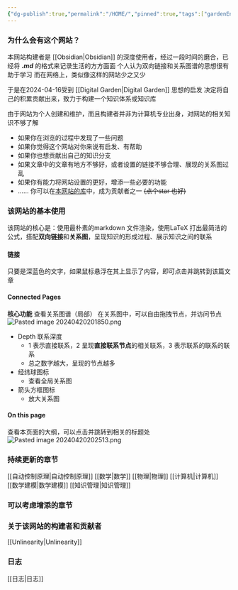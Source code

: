 ```yaml
---
{"dg-publish":true,"permalink":"/HOME/","pinned":true,"tags":["gardenEntry"],"noteIcon":"","created":"2024-04-16T13:01:27.501+08:00","updated":"2024-04-21T17:16:13.337+08:00"}
---
```


### 为什么会有这个网站？
本网站构建者是 [[Obsidian\|Obsidian]] 的深度使用者，经过一段时间的磨合，已经将
***.md*** 的格式来记录生活的方方面面
个人认为双向链接和关系图谱的思想很有助于学习
而在网络上，类似像这样的网站少之又少

于是在2024-04-16受到 [[Digital Garden\|Digital Garden]] 思想的启发
决定将自己的积累贡献出来，致力于构建一个知识体系或知识库

由于网站为个人创建和维护，而且构建者并非为计算机专业出身，对网站的相关知识不够了解
- 如果你在浏览的过程中发现了一些问题
- 如果你觉得这个网站对你来说有启发、有帮助
- 如果你也想贡献出自己的知识分支
- 如果文章中的文章有地方不够好，或者设置的链接不够合理、展现的关系图过乱
- 如果你有能力将网站设置的更好，增添一些必要的功能
- ......
你可以在[本网站的库](https://github.com/UNLINEARITY/Learn-for-Everything)中，成为贡献者之一 
~~(点个star 也好)~~
### 该网站的基本使用
该网站的核心是：使用最朴素的markdown 文件渲染，使用LaTeX 打出最简洁的公式，搭配**双向链接**和**关系图**，呈现知识的形成过程、展示知识之间的联系

#### 链接
只要是深蓝色的文字，如果鼠标悬浮在其上显示了内容，即可点击并跳转到该篇文章
#### Connected Pages 
**核心功能**
查看关系图谱（局部）
在关系图中，可以自由拖拽节点，并访问节点
![Pasted image 20240420201850.png](/img/user/%E5%8A%9F%E8%83%BD%E6%80%A7%E6%96%87%E4%BB%B6%E5%A4%B9/%E8%BD%BD%E5%85%A5%E7%9A%84%E5%AA%92%E4%BD%93%E8%B5%84%E6%BA%90/Pasted%20image%2020240420201850.png)

- Depth   联系深度
	- 1 表示直接联系，2 呈现**直接联系节点**的相关联系，3 表示联系的联系的联系
	- 总之数字越大，呈现的节点越多
- 经纬球图标
	- 查看全局关系图
- 箭头方框图标
	- 放大关系图
#### On this page
查看本页面的大纲，可以点击并跳转到相关的标题处
![Pasted image 20240420202513.png](/img/user/%E5%8A%9F%E8%83%BD%E6%80%A7%E6%96%87%E4%BB%B6%E5%A4%B9/%E8%BD%BD%E5%85%A5%E7%9A%84%E5%AA%92%E4%BD%93%E8%B5%84%E6%BA%90/Pasted%20image%2020240420202513.png)

### 持续更新的章节
[[自动控制原理\|自动控制原理]]
[[数学\|数学]]
[[物理\|物理]]
[[计算机\|计算机]]
[[数学建模\|数学建模]]
[[知识管理\|知识管理]]
### 可以考虑增添的章节

### 关于该网站的构建者和贡献者
[[Unlinearity\|Unlinearity]]

### 日志
[[日志\|日志]]

